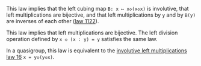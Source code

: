 This law implies that the left cubing map `B: x ↦ x◇(x◇x)` is involutive, that left multiplications are bijective, and that left multiplications by `y` and by `B(y)` are inverses of each other ([law 1122](https://teorth.github.io/equational_theories/implications/?1122)).

This law implies that left multiplications are bijective.  The left division operation defined by `x ◇ (x : y) = y` satisfies the same law.

In a quasigroup, this law is equivalent to the [involutive left multiplications law 16](https://teorth.github.io/equational_theories/implications/?16) `x = y◇(y◇x)`.
